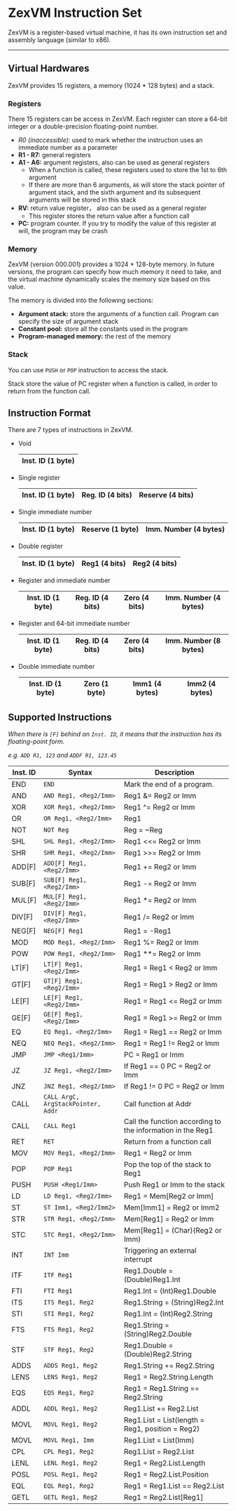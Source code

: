 # ZexVM Instruction Set

ZexVM is a register-based virtual machine, it has its own instruction set and assembly language (similar to x86). 

---

## Virtual Hardwares

ZexVM provides 15 registers, a memory (1024 * 128 bytes) and a stack. 

### Registers

There 15 registers can be access in ZexVM. Each register can store a 64-bit integer or a double-precision floating-point number. 

- *R0 (inaccessible):* used to mark whether the instruction uses an immediate number as a parameter
- **R1 - R7:** general registers
- **A1 - A6:** argument registers, also can be used as general registers
	- When a function is called, these registers used to store the 1st to 6th argument
	- If there are more than 6 arguments, `A6` will store the stack pointer of argument stack, and the sixth argument and its subsequent arguments will be stored in this stack
- **RV:** return value register， also can be used as a general register
	- This register stores the return value after a function call
- **PC:** program counter. If you try to modify the value of this register at will, the program may be crash

### Memory

ZexVM (version 000.001) provides a 1024 * 128-byte memory. In future versions, the program can specify how much memory it need to take, and the virtual machine dynamically scales the memory size based on this value. 

The memory is divided into the following sections: 

- **Argument stack:** store the arguments of a function call. Program can specify the size of argument stack
- **Constant pool:** store all the constants used in the program
- **Program-managed memory:** the rest of the memory

### Stack

You can use `PUSH` or `POP` instruction to access the stack. 

Stack store the value of PC register when a function is called, in order to return from the function call. 

## Instruction Format

There are 7 types of instructions in ZexVM. 

- Void

	| Inst. ID (1 byte) |
	|---|

- Single register

	| Inst. ID (1 byte) | Reg. ID (4 bits) | Reserve (4 bits) |
	|---|---|---|

- Single immediate number

	| Inst. ID (1 byte) | Reserve (1 byte) | Imm. Number (4 bytes) |
	|---|---|---|

- Double register

	| Inst. ID (1 byte) | Reg1 (4 bits) | Reg2 (4 bits) |
	|---|---|---|

- Register and immediate number

	| Inst. ID (1 byte) | Reg. ID (4 bits) | Zero (4 bits) | Imm. Number (4 bytes) |
	|---|---|---|---|

- Register and 64-bit immediate number

	| Inst. ID (1 byte) | Reg. ID (4 bits) | Zero (4 bits) | Imm. Number (8 bytes) |
	|---|---|---|---|

- Double immediate number

	| Inst. ID (1 byte) | Zero (1 byte) | Imm1 (4 bytes) | Imm2 (4 bytes) |
	|---|---|---|---|

## Supported Instructions

*When there is `[F]` behind an `Inst. ID`, it means that the instruction has its floating-point form.* 

*e.g. `ADD R1, 123` and `ADDF R1, 123.45`*

| Inst. ID | Syntax | Description |
|---|---|---|
| END | `END` | Mark the end of a program. |
| AND | `AND Reg1, <Reg2/Imm>` | Reg1 &= Reg2 or Imm |
| XOR | `XOR Reg1, <Reg2/Imm>` | Reg1 ^= Reg2 or Imm |
| OR | `OR Reg1, <Reg2/Imm>` | Reg1 |= Reg2 or Imm |
| NOT | `NOT Reg` | Reg = ~Reg |
| SHL | `SHL Reg1, <Reg2/Imm>` | Reg1 <<= Reg2 or Imm |
| SHR | `SHR Reg1, <Reg2/Imm>` | Reg1 >>= Reg2 or Imm |
| ADD[F] | `ADD[F] Reg1, <Reg2/Imm>` | Reg1 += Reg2 or Imm |
| SUB[F] | `SUB[F] Reg1, <Reg2/Imm>` | Reg1 -= Reg2 or Imm |
| MUL[F] | `MUL[F] Reg1, <Reg2/Imm>` | Reg1 *= Reg2 or Imm |
| DIV[F] | `DIV[F] Reg1, <Reg2/Imm>` | Reg1 /= Reg2 or Imm |
| NEG[F] | `NEG[F] Reg1` | Reg1 = -Reg1 |
| MOD | `MOD Reg1, <Reg2/Imm>` | Reg1 %= Reg2 or Imm |
| POW | `POW Reg1, <Reg2/Imm>` | Reg1 **= Reg2 or Imm |
| LT[F] | `LT[F] Reg1, <Reg2/Imm>` | Reg1 = Reg1 < Reg2 or Imm |
| GT[F] | `GT[F] Reg1, <Reg2/Imm>` | Reg1 = Reg1 > Reg2 or Imm |
| LE[F] | `LE[F] Reg1, <Reg2/Imm>` | Reg1 = Reg1 <= Reg2 or Imm |
| GE[F] | `GE[F] Reg1, <Reg2/Imm>` | Reg1 = Reg1 >= Reg2 or Imm |
| EQ | `EQ Reg1, <Reg2/Imm>` | Reg1 = Reg1 == Reg2 or Imm |
| NEQ | `NEQ Reg1, <Reg2/Imm>` | Reg1 = Reg1 != Reg2 or Imm |
| JMP | `JMP <Reg1/Imm>` | PC = Reg1 or Imm |
| JZ | `JZ Reg1, <Reg2/Imm>` | If Reg1 == 0 PC = Reg2 or Imm |
| JNZ | `JNZ Reg1, <Reg2/Imm>` | If Reg1 != 0 PC = Reg2 or Imm |
| CALL | `CALL ArgC, ArgStackPointer, Addr` | Call function at Addr |
| CALL | `CALL Reg1` | Call the function according to the information in the Reg1 |
| RET | `RET` | Return from a function call |
| MOV | `MOV Reg1, <Reg2/Imm>` | Reg1 = Reg2 or Imm |
| POP | `POP Reg1` | Pop the top of the stack to Reg1 |
| PUSH | `PUSH <Reg1/Imm>` | Push Reg1 or Imm to the stack |
| LD | `LD Reg1, <Reg2/Imm>` | Reg1 = Mem[Reg2 or Imm] |
| ST | `ST Imm1, <Reg2/Imm2>` | Mem[Imm1] = Reg2 or Imm2 |
| STR | `STR Reg1, <Reg2/Imm>` | Mem[Reg1] = Reg2 or Imm |
| STC | `STC Reg1, <Reg2/Imm>` | Mem[Reg1] = (Char)(Reg2 or Imm) |
| INT | `INT Imm` | Triggering an external interrupt |
| ITF | `ITF Reg1` | Reg1.Double = (Double)Reg1.Int |
| FTI | `FTI Reg1` | Reg1.Int = (Int)Reg1.Double |
| ITS | `ITS Reg1, Reg2` | Reg1.String = (String)Reg2.Int |
| STI | `STI Reg1, Reg2` | Reg1.Int = (Int)Reg2.String |
| FTS | `FTS Reg1, Reg2` | Reg1.String = (String)Reg2.Double |
| STF | `STF Reg1, Reg2` | Reg1.Double = (Double)Reg2.String |
| ADDS | `ADDS Reg1, Reg2` | Reg1.String += Reg2.String |
| LENS | `LENS Reg1, Reg2` | Reg1 = Reg2.String.Length |
| EQS | `EQS Reg1, Reg2` | Reg1 = Reg1.String == Reg2.String |
| ADDL | `ADDL Reg1, Reg2` | Reg1.List += Reg2.List |
| MOVL | `MOVL Reg1, Reg2` | Reg1.List = List(length = Reg1, position = Reg2) |
| MOVL | `MOVL Reg1, Imm` | Reg1.List = List(Imm) |
| CPL | `CPL Reg1, Reg2` | Reg1.List = Reg2.List |
| LENL | `LENL Reg1, Reg2` | Reg1 = Reg2.List.Length |
| POSL | `POSL Reg1, Reg2` | Reg1 = Reg2.List.Position |
| EQL | `EQL Reg1, Reg2` | Reg1 = Reg1.List == Reg2.List |
| GETL | `GETL Reg1, Reg2` | Reg1 = Reg2.List[Reg1] |
